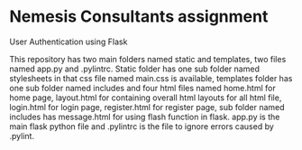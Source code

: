 # Nemesis Consultants assignment
 User Authentication using Flask


This repository has two main folders named static and templates, two files named app.py and .pylintrc.
Static folder has one sub folder named stylesheets in that css file named main.css is available, templates folder has one sub folder named includes and four html files named home.html for home page, layout.html for containing overall html layouts for all html file, login.html for login page, register.html for register page, sub folder named includes has message.html for using flash function in flask.
app.py is the main flask python file and .pylintrc is the file to ignore errors caused by .pylint.
